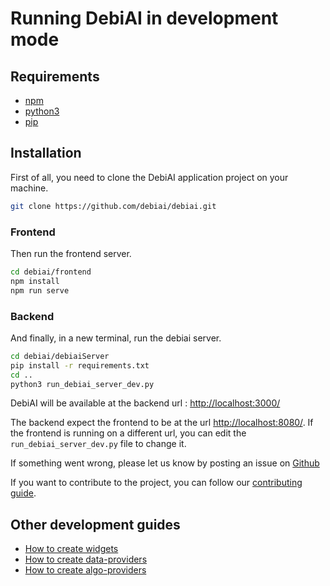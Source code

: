 # Running DebiAI in development mode

## Requirements

- [npm](https://nodejs.org/en/download/)
- [python3](https://www.python.org/downloads/)
- [pip](https://pip.pypa.io/en/stable/)

## Installation

First of all, you need to clone the DebiAI application project on your machine.

```bash
git clone https://github.com/debiai/debiai.git
```

### Frontend

Then run the frontend server.

```bash
cd debiai/frontend
npm install
npm run serve
```

### Backend

And finally, in a new terminal, run the debiai server.

```bash
cd debiai/debiaiServer
pip install -r requirements.txt
cd ..
python3 run_debiai_server_dev.py
```

DebiAI will be available at the backend url : [http://localhost:3000/](http://localhost:3000/)

The backend expect the frontend to be at the url [http://localhost:8080/](http://localhost:8080/). If the frontend is running on a different url, you can edit the `run_debiai_server_dev.py` file to change it.

If something went wrong, please let us know by posting an issue on [Github](https://github.com/debiai/debiai/issues/new)

If you want to contribute to the project, you can follow our [contributing guide](https://github.com/debiai/debiai/blob/main/CONTRIBUTING.md).

## Other development guides

- [How to create widgets](https://github.com/debiai/DebiAI/blob/main/frontend/doc/new-widgets/Adding-new-widgets.md)
- [How to create data-providers](/dataInsertion/dataProviders/quickStart)
- [How to create algo-providers](/dashboard/algoProviders/algoProviders)
